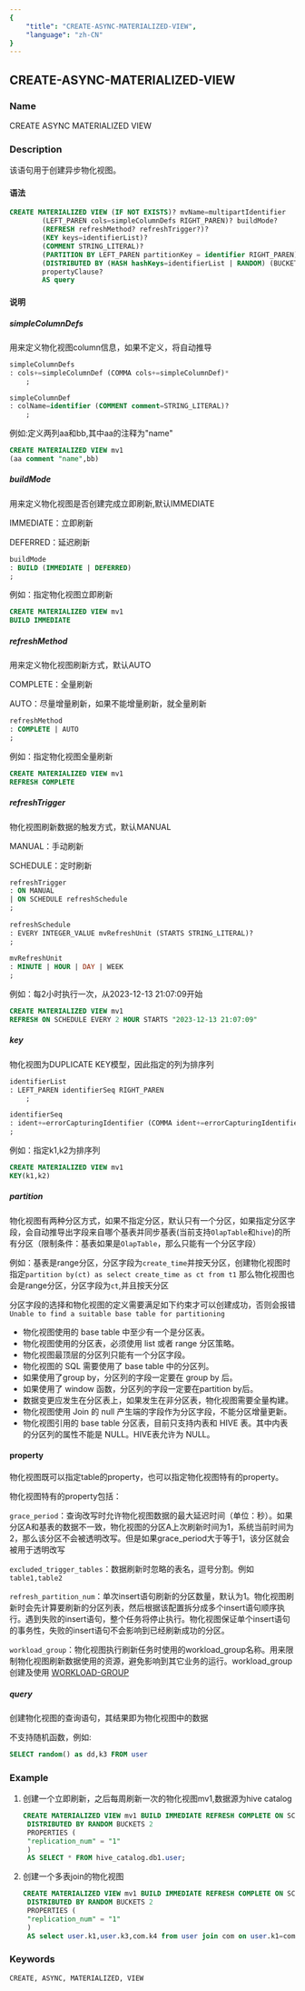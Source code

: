 ```yaml
---
{
    "title": "CREATE-ASYNC-MATERIALIZED-VIEW",
    "language": "zh-CN"
}
---
```


<!--
Licensed to the Apache Software Foundation (ASF) under one
or more contributor license agreements.  See the NOTICE file
distributed with this work for additional information
regarding copyright ownership.  The ASF licenses this file
to you under the Apache License, Version 2.0 (the
"License"); you may not use this file except in compliance
with the License.  You may obtain a copy of the License at

  http://www.apache.org/licenses/LICENSE-2.0

Unless required by applicable law or agreed to in writing,
software distributed under the License is distributed on an
"AS IS" BASIS, WITHOUT WARRANTIES OR CONDITIONS OF ANY
KIND, either express or implied.  See the License for the
specific language governing permissions and limitations
under the License.
-->

## CREATE-ASYNC-MATERIALIZED-VIEW

### Name

CREATE ASYNC MATERIALIZED VIEW

### Description

该语句用于创建异步物化视图。

#### 语法

```sql
CREATE MATERIALIZED VIEW (IF NOT EXISTS)? mvName=multipartIdentifier
        (LEFT_PAREN cols=simpleColumnDefs RIGHT_PAREN)? buildMode?
        (REFRESH refreshMethod? refreshTrigger?)?
        (KEY keys=identifierList)?
        (COMMENT STRING_LITERAL)?
        (PARTITION BY LEFT_PAREN partitionKey = identifier RIGHT_PAREN)?
        (DISTRIBUTED BY (HASH hashKeys=identifierList | RANDOM) (BUCKETS (INTEGER_VALUE | AUTO))?)?
        propertyClause?
        AS query
```

#### 说明

##### simpleColumnDefs

用来定义物化视图column信息，如果不定义，将自动推导

```sql
simpleColumnDefs
: cols+=simpleColumnDef (COMMA cols+=simpleColumnDef)*
    ;

simpleColumnDef
: colName=identifier (COMMENT comment=STRING_LITERAL)?
    ;
```

例如:定义两列aa和bb,其中aa的注释为"name"
```sql
CREATE MATERIALIZED VIEW mv1
(aa comment "name",bb)
```

##### buildMode

用来定义物化视图是否创建完成立即刷新,默认IMMEDIATE

IMMEDIATE：立即刷新

DEFERRED：延迟刷新

```sql
buildMode
: BUILD (IMMEDIATE | DEFERRED)
;
```

例如：指定物化视图立即刷新

```sql
CREATE MATERIALIZED VIEW mv1
BUILD IMMEDIATE
```

##### refreshMethod

用来定义物化视图刷新方式，默认AUTO

COMPLETE：全量刷新

AUTO：尽量增量刷新，如果不能增量刷新，就全量刷新

```sql
refreshMethod
: COMPLETE | AUTO
;
```

例如：指定物化视图全量刷新
```sql
CREATE MATERIALIZED VIEW mv1
REFRESH COMPLETE
```

##### refreshTrigger

物化视图刷新数据的触发方式，默认MANUAL

MANUAL：手动刷新

SCHEDULE：定时刷新

```sql
refreshTrigger
: ON MANUAL
| ON SCHEDULE refreshSchedule
;
    
refreshSchedule
: EVERY INTEGER_VALUE mvRefreshUnit (STARTS STRING_LITERAL)?
;
    
mvRefreshUnit
: MINUTE | HOUR | DAY | WEEK
;    
```

例如：每2小时执行一次，从2023-12-13 21:07:09开始
```sql
CREATE MATERIALIZED VIEW mv1
REFRESH ON SCHEDULE EVERY 2 HOUR STARTS "2023-12-13 21:07:09"
```

##### key
物化视图为DUPLICATE KEY模型，因此指定的列为排序列

```sql
identifierList
: LEFT_PAREN identifierSeq RIGHT_PAREN
    ;

identifierSeq
: ident+=errorCapturingIdentifier (COMMA ident+=errorCapturingIdentifier)*
;
```

例如：指定k1,k2为排序列
```sql
CREATE MATERIALIZED VIEW mv1
KEY(k1,k2)
```

##### partition
物化视图有两种分区方式，如果不指定分区，默认只有一个分区，如果指定分区字段，会自动推导出字段来自哪个基表并同步基表(当前支持`OlapTable`和`hive`)的所有分区（限制条件：基表如果是`OlapTable`，那么只能有一个分区字段）

例如：基表是range分区，分区字段为`create_time`并按天分区，创建物化视图时指定`partition by(ct) as select create_time as ct from t1`
那么物化视图也会是range分区，分区字段为`ct`,并且按天分区

分区字段的选择和物化视图的定义需要满足如下约束才可以创建成功，否则会报错 `Unable to find a suitable base table for partitioning`
- 物化视图使用的 base table 中至少有一个是分区表。
- 物化视图使用的分区表，必须使用 list 或者 range 分区策略。
- 物化视图最顶层的分区列只能有一个分区字段。
- 物化视图的 SQL 需要使用了 base table 中的分区列。
- 如果使用了group by，分区列的字段一定要在 group by 后。
- 如果使用了 window 函数，分区列的字段一定要在partition by后。
- 数据变更应发生在分区表上，如果发生在非分区表，物化视图需要全量构建。
- 物化视图使用 Join 的 null 产生端的字段作为分区字段，不能分区增量更新。
- 物化视图引用的 base table 分区表，目前只支持内表和 HIVE 表。其中内表的分区列的属性不能是 NULL。HIVE表允许为 NULL。

#### property
物化视图既可以指定table的property，也可以指定物化视图特有的property。

物化视图特有的property包括：

`grace_period`：查询改写时允许物化视图数据的最大延迟时间（单位：秒）。如果分区A和基表的数据不一致，物化视图的分区A上次刷新时间为1，系统当前时间为2，那么该分区不会被透明改写。但是如果grace_period大于等于1，该分区就会被用于透明改写

`excluded_trigger_tables`：数据刷新时忽略的表名，逗号分割。例如`table1,table2`

`refresh_partition_num`：单次insert语句刷新的分区数量，默认为1。物化视图刷新时会先计算要刷新的分区列表，然后根据该配置拆分成多个insert语句顺序执行。遇到失败的insert语句，整个任务将停止执行。物化视图保证单个insert语句的事务性，失败的insert语句不会影响到已经刷新成功的分区。

`workload_group`：物化视图执行刷新任务时使用的workload_group名称。用来限制物化视图刷新数据使用的资源，避免影响到其它业务的运行。workload_group创建及使用 [WORKLOAD-GROUP](../../../../admin-manual/workload-group.md)

##### query

创建物化视图的查询语句，其结果即为物化视图中的数据

不支持随机函数，例如:
```sql
SELECT random() as dd,k3 FROM user
```

### Example

1. 创建一个立即刷新，之后每周刷新一次的物化视图mv1,数据源为hive catalog

   ```sql
   CREATE MATERIALIZED VIEW mv1 BUILD IMMEDIATE REFRESH COMPLETE ON SCHEDULE EVERY 1 WEEK
    DISTRIBUTED BY RANDOM BUCKETS 2
    PROPERTIES (
    "replication_num" = "1"
    )
    AS SELECT * FROM hive_catalog.db1.user;
   ```

2. 创建一个多表join的物化视图

   ```sql
   CREATE MATERIALIZED VIEW mv1 BUILD IMMEDIATE REFRESH COMPLETE ON SCHEDULE EVERY 1 WEEK
    DISTRIBUTED BY RANDOM BUCKETS 2
    PROPERTIES (
    "replication_num" = "1"
    )
    AS select user.k1,user.k3,com.k4 from user join com on user.k1=com.k1;
   ```

### Keywords

    CREATE, ASYNC, MATERIALIZED, VIEW

